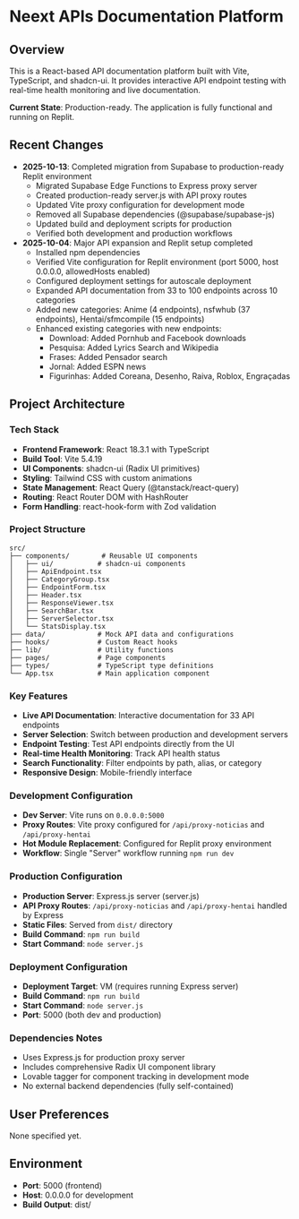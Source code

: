 # Neext APIs Documentation Platform

## Overview
This is a React-based API documentation platform built with Vite, TypeScript, and shadcn-ui. It provides interactive API endpoint testing with real-time health monitoring and live documentation.

**Current State**: Production-ready. The application is fully functional and running on Replit.

## Recent Changes
- **2025-10-13**: Completed migration from Supabase to production-ready Replit environment
  - Migrated Supabase Edge Functions to Express proxy server
  - Created production-ready server.js with API proxy routes
  - Updated Vite proxy configuration for development mode
  - Removed all Supabase dependencies (@supabase/supabase-js)
  - Updated build and deployment scripts for production
  - Verified both development and production workflows
- **2025-10-04**: Major API expansion and Replit setup completed
  - Installed npm dependencies
  - Verified Vite configuration for Replit environment (port 5000, host 0.0.0.0, allowedHosts enabled)
  - Configured deployment settings for autoscale deployment
  - Expanded API documentation from 33 to 100 endpoints across 10 categories
  - Added new categories: Anime (4 endpoints), nsfwhub (37 endpoints), Hentai/sfmcompile (15 endpoints)
  - Enhanced existing categories with new endpoints:
    - Download: Added Pornhub and Facebook downloads
    - Pesquisa: Added Lyrics Search and Wikipedia
    - Frases: Added Pensador search
    - Jornal: Added ESPN news
    - Figurinhas: Added Coreana, Desenho, Raiva, Roblox, Engraçadas

## Project Architecture

### Tech Stack
- **Frontend Framework**: React 18.3.1 with TypeScript
- **Build Tool**: Vite 5.4.19
- **UI Components**: shadcn-ui (Radix UI primitives)
- **Styling**: Tailwind CSS with custom animations
- **State Management**: React Query (@tanstack/react-query)
- **Routing**: React Router DOM with HashRouter
- **Form Handling**: react-hook-form with Zod validation

### Project Structure
```
src/
├── components/        # Reusable UI components
│   ├── ui/           # shadcn-ui components
│   ├── ApiEndpoint.tsx
│   ├── CategoryGroup.tsx
│   ├── EndpointForm.tsx
│   ├── Header.tsx
│   ├── ResponseViewer.tsx
│   ├── SearchBar.tsx
│   ├── ServerSelector.tsx
│   └── StatsDisplay.tsx
├── data/             # Mock API data and configurations
├── hooks/            # Custom React hooks
├── lib/              # Utility functions
├── pages/            # Page components
├── types/            # TypeScript type definitions
└── App.tsx           # Main application component
```

### Key Features
- **Live API Documentation**: Interactive documentation for 33 API endpoints
- **Server Selection**: Switch between production and development servers
- **Endpoint Testing**: Test API endpoints directly from the UI
- **Real-time Health Monitoring**: Track API health status
- **Search Functionality**: Filter endpoints by path, alias, or category
- **Responsive Design**: Mobile-friendly interface

### Development Configuration
- **Dev Server**: Vite runs on `0.0.0.0:5000`
- **Proxy Routes**: Vite proxy configured for `/api/proxy-noticias` and `/api/proxy-hentai`
- **Hot Module Replacement**: Configured for Replit proxy environment
- **Workflow**: Single "Server" workflow running `npm run dev`

### Production Configuration
- **Production Server**: Express.js server (server.js)
- **API Proxy Routes**: `/api/proxy-noticias` and `/api/proxy-hentai` handled by Express
- **Static Files**: Served from `dist/` directory
- **Build Command**: `npm run build`
- **Start Command**: `node server.js`

### Deployment Configuration
- **Deployment Target**: VM (requires running Express server)
- **Build Command**: `npm run build`
- **Start Command**: `node server.js`
- **Port**: 5000 (both dev and production)

### Dependencies Notes
- Uses Express.js for production proxy server
- Includes comprehensive Radix UI component library
- Lovable tagger for component tracking in development mode
- No external backend dependencies (fully self-contained)

## User Preferences
None specified yet.

## Environment
- **Port**: 5000 (frontend)
- **Host**: 0.0.0.0 for development
- **Build Output**: dist/
